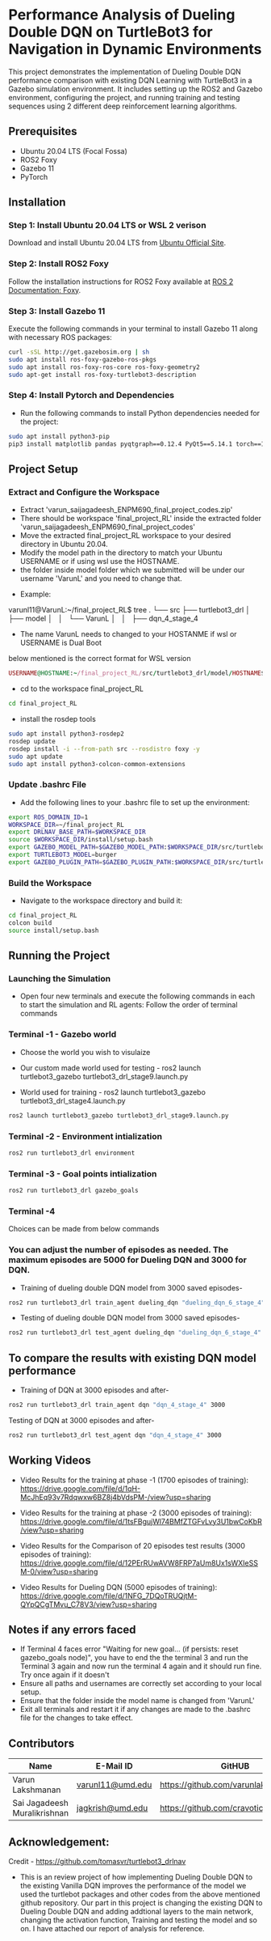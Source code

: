 # Performance Analysis of Dueling Double DQN on TurtleBot3 for Navigation in Dynamic Environments

This project demonstrates the implementation of Dueling Double DQN performance comparison with existing DQN Learning with TurtleBot3 in a Gazebo simulation environment. It includes setting up the ROS2 and Gazebo environment, configuring the project, and running training and testing sequences using 2 different deep reinforcement learning algorithms.

## Prerequisites

- Ubuntu 20.04 LTS (Focal Fossa)
- ROS2 Foxy
- Gazebo 11
- PyTorch


## Installation

### Step 1: Install Ubuntu 20.04 LTS or WSL 2 verison

Download and install Ubuntu 20.04 LTS from [Ubuntu Official Site](https://releases.ubuntu.com/20.04/).

### Step 2: Install ROS2 Foxy

Follow the installation instructions for ROS2 Foxy available at [ROS 2 Documentation: Foxy](https://docs.ros.org/en/foxy/Installation/Ubuntu-Install-Debians.html).

### Step 3: Install Gazebo 11

Execute the following commands in your terminal to install Gazebo 11 along with necessary ROS packages:

```bash
curl -sSL http://get.gazebosim.org | sh
sudo apt install ros-foxy-gazebo-ros-pkgs
sudo apt install ros-foxy-ros-core ros-foxy-geometry2
sudo apt-get install ros-foxy-turtlebot3-description
```

### Step 4: Install Pytorch and Dependencies
- Run the following commands to install Python dependencies needed for the project:

```bash
sudo apt install python3-pip
pip3 install matplotlib pandas pyqtgraph==0.12.4 PyQt5==5.14.1 torch==1.10.0+cu113 -f https://download.pytorch.org/whl/cu113/torch_stable.html
```

## Project Setup

### Extract and Configure the Workspace

- Extract 'varun_saijagadeesh_ENPM690_final_project_codes.zip'
- There should be workspace 'final_project_RL' inside the extracted folder 'varun_saijagadeesh_ENPM690_final_project_codes'
- Move the extracted final_project_RL workspace to your desired directory in Ubuntu 20.04.
- Modify the model path in the directory to match your Ubuntu USERNAME or if using wsl use the HOSTNAME.
- the folder inside model folder which we submitted will be under our username 'VarunL' and you need to change that.
* Example: 

varunl11@VarunL:~/final_project_RL$ tree
.
└── src
    ├── turtlebot3_drl
    │   ├── model
    │   │   └── VarunL
    │   │       ├── dqn_4_stage_4

- The name VarunL needs to changed to your HOSTANME if wsl or USERNAME is Dual Boot

below mentioned is the correct format for WSL version 
```ruby
USERNAME@HOSTNAME:~/final_project_RL/src/turtlebot3_drl/model/HOSTNAME$
```
- cd to the workspace final_project_RL
```bash
cd final_project_RL
```
- install the rosdep tools
```bash
sudo apt install python3-rosdep2
rosdep update
rosdep install -i --from-path src --rosdistro foxy -y
sudo apt update
sudo apt install python3-colcon-common-extensions
```
### Update .bashrc File

- Add the following lines to your .bashrc file to set up the environment:

```bash
export ROS_DOMAIN_ID=1
WORKSPACE_DIR=~/final_project_RL
export DRLNAV_BASE_PATH=$WORKSPACE_DIR
source $WORKSPACE_DIR/install/setup.bash
export GAZEBO_MODEL_PATH=$GAZEBO_MODEL_PATH:$WORKSPACE_DIR/src/turtlebot3_simulations/turtlebot3_gazebo/models
export TURTLEBOT3_MODEL=burger
export GAZEBO_PLUGIN_PATH=$GAZEBO_PLUGIN_PATH:$WORKSPACE_DIR/src/turtlebot3_simulations/turtlebot3_gazebo/models/turtlebot3_drl_world/obstacle_plugin/lib
```
### Build the Workspace

- Navigate to the workspace directory and build it:

```bash
cd final_project_RL
colcon build
source install/setup.bash
```

## Running the Project

### Launching the Simulation

- Open four new terminals and execute the following commands in each to start the simulation and RL agents:
Follow the order of terminal commands

### Terminal -1 - Gazebo world
* Choose the world you wish to visulaize

* Our custom made world used for testing - ros2 launch turtlebot3_gazebo turtlebot3_drl_stage9.launch.py

* World used for training - ros2 launch turtlebot3_gazebo turtlebot3_drl_stage4.launch.py

```bash
ros2 launch turtlebot3_gazebo turtlebot3_drl_stage9.launch.py
```

### Terminal -2 - Environment intialization

```bash
ros2 run turtlebot3_drl environment
```

### Terminal -3 - Goal points intialization 

```bash
ros2 run turtlebot3_drl gazebo_goals
```
### Terminal -4 

Choices can be made from below commands

### You can adjust the number of episodes as needed. The maximum episodes are 5000 for Dueling DQN and 3000 for DQN.

- Training of dueling double DQN model from 3000 saved episodes- 
```bash
ros2 run turtlebot3_drl train_agent dueling_dqn "dueling_dqn_6_stage_4" 3000

```
- Testing of dueling double DQN model from 3000 saved episodes- 
```bash
ros2 run turtlebot3_drl test_agent dueling_dqn "dueling_dqn_6_stage_4" 3000
```

## To compare the results with existing DQN model performance
- Training of DQN at 3000 episodes and after- 
```bash
ros2 run turtlebot3_drl train_agent dqn "dqn_4_stage_4" 3000
```
Testing of DQN at 3000 episodes and after-
```bash
ros2 run turtlebot3_drl test_agent dqn "dqn_4_stage_4" 3000
```
## Working Videos 
* Video Results for the training at phase -1 (1700 episodes of training): 
https://drive.google.com/file/d/1qH-McJhEq93v7Rdqwxw6BZ8j4bVdsPM-/view?usp=sharing 

* Video Results for the training at phase -2 (3000 episodes of training): 
https://drive.google.com/file/d/1tsFBgujWl74BMfZTGFvLvy3U1bwCoKbR/view?usp=sharing 

* Video Results for the Comparison of 20 episodes test results (3000 episodes of training): 
https://drive.google.com/file/d/12PErRUwAVW8FRP7aUm8Ux1sWXIeSSM-0/view?usp=sharing 

* Video Results for Dueling DQN (5000 episodes of training): 
https://drive.google.com/file/d/1NFG_7DQoTRUQjtM-QYpQCgTMvu_C78V3/view?usp=sharing 

## Notes if any errors faced
- If Terminal 4 faces error "Waiting for new goal... (if persists: reset gazebo_goals node)", you have to end the the terminal 3 and run the Terminal 3 again and now run the terminal 4 again and it should run fine. Try once again if it doesn't 
- Ensure all paths and usernames are correctly set according to your local setup.
- Ensure that the folder inside the model name is changed from 'VarunL'
- Exit all terminals and restart it if any changes are made to the .bashrc file for the changes to take effect.

## Contributors

| Name                        | E-Mail ID         | GitHUB                                           |
|-----------------------------|-------------------|--------------------------------------------------|
| Varun Lakshmanan            | varunl11@umd.edu  | https://github.com/varunlakshmanan11             |
| Sai Jagadeesh Muralikrishnan| jagkrish@umd.edu  | https://github.com/cravotics                     |


## Acknowledgement:
   Credit - https://github.com/tomasvr/turtlebot3_drlnav
   - This is an review project of how implementing Dueling Double DQN to the existing Vanilla DQN improves the performance of the model we used the turtlebot packages and other codes from the above mentioned github repository. 
   Our part in this project is changing the existing DQN to Dueling Double DQN and adding addtional layers to the main network, changing the activation function, Training and testing the model and so on.
   I have attached our report of analysis for reference.
   
